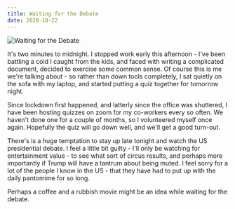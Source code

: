 ```yaml
---
title: Waiting for the Debate
date: 2020-10-22
---
```


![Waiting for the Debate](https://source.unsplash.com/03UCoidYvXw/1600x900)

It's two minutes to midnight. I stopped work early this afternoon - I've been battling a cold I caught from the kids, and faced with writing a complicated document, decided to exercise some common sense. Of course this is me we're talking about - so rather than down tools completely, I sat quietly on the sofa with my laptop, and started putting a quiz together for tomorrow night.

Since lockdown first happened, and latterly since the office was shuttered, I have been hosting quizzes on zoom for my co-workers every so often. We haven't done one for a couple of months, so I volunteered myself once again. Hopefully the quiz will go down well, and we'll get a good turn-out.

There's is a huge temptation to stay up late tonight and watch the US presidential debate. I feel a little bit guilty - I'll only be watching for entertainment value - to see what sort of circus results, and perhaps more importantly if Trump will have a tantrum about being muted. I feel sorry for a lot of the people I know in the US - that they have had to put up with the daily pantomime for so long.

Perhaps a coffee and a rubbish movie might be an idea while waiting for the debate.